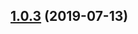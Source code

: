 ## [1.0.3](https://github.com/DavidWells/analytics/compare/analytics-plugin-template@1.0.3...analytics-plugin-template@1.0.3) (2019-07-13)



